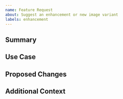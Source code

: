 ```yaml
---
name: Feature Request
about: Suggest an enhancement or new image variant
labels: enhancement
---
```


## Summary

## Use Case

## Proposed Changes

## Additional Context
